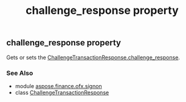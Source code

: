 ﻿---
title: challenge_response property
second_title: Aspose.Finance for Python via .NET API References
description: 
type: docs
weight: 30
url: /python-net/aspose.finance.ofx.signon/challengetransactionresponse/challenge_response/
is_root: false
---

## challenge_response property


Gets or sets the [ChallengeTransactionResponse.challenge_response](/finance/python-net/aspose.finance.ofx.signon/challengetransactionresponse#challenge_response).

### See Also
* module [aspose.finance.ofx.signon](../../)
* class [ChallengeTransactionResponse](/finance/python-net/aspose.finance.ofx.signon/challengetransactionresponse)
